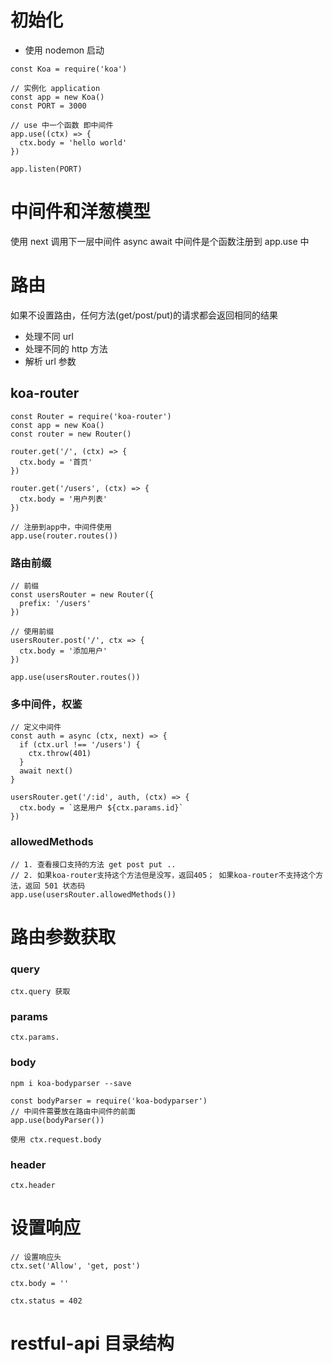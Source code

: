 # 初始化
- 使用 nodemon 启动
```
const Koa = require('koa')

// 实例化 application
const app = new Koa()
const PORT = 3000

// use 中一个函数 即中间件
app.use((ctx) => {
  ctx.body = 'hello world'
})

app.listen(PORT)
```

# 中间件和洋葱模型
使用 next 调用下一层中间件 async await
中间件是个函数注册到 app.use 中

# 路由
如果不设置路由，任何方法(get/post/put)的请求都会返回相同的结果
- 处理不同 url
- 处理不同的 http 方法
- 解析 url 参数

## koa-router
```
const Router = require('koa-router')
const app = new Koa()
const router = new Router()

router.get('/', (ctx) => {
  ctx.body = '首页'
})

router.get('/users', (ctx) => {
  ctx.body = '用户列表'
})

// 注册到app中，中间件使用
app.use(router.routes())
```
### 路由前缀
```
// 前缀
const usersRouter = new Router({
  prefix: '/users'
})

// 使用前缀
usersRouter.post('/', ctx => {
  ctx.body = '添加用户'
})

app.use(usersRouter.routes())
```
### 多中间件，权鉴
```
// 定义中间件
const auth = async (ctx, next) => {
  if (ctx.url !== '/users') {
    ctx.throw(401)
  }
  await next()
}

usersRouter.get('/:id', auth, (ctx) => {
  ctx.body = `这是用户 ${ctx.params.id}`
})
```

### allowedMethods
```
// 1. 查看接口支持的方法 get post put ..
// 2. 如果koa-router支持这个方法但是没写，返回405； 如果koa-router不支持这个方法，返回 501 状态码
app.use(usersRouter.allowedMethods())
```

# 路由参数获取
### query
```
ctx.query 获取
```

### params
```
ctx.params.
```

### body
```
npm i koa-bodyparser --save

const bodyParser = require('koa-bodyparser')
// 中间件需要放在路由中间件的前面
app.use(bodyParser())

使用 ctx.request.body
```

### header
```
ctx.header
```

# 设置响应
```
// 设置响应头
ctx.set('Allow', 'get, post')

ctx.body = ''

ctx.status = 402
```

# restful-api 目录结构